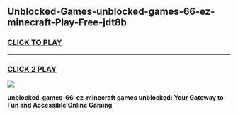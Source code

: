 
## Unblocked-Games-unblocked-games-66-ez-minecraft-Play-Free-jdt8b
<h3>
<a href="https://premium76.site?title=unblocked-games-66-ez-minecraft&ref=23A">CLICK TO PLAY</a></h3>
<hr>

<h3>
<a href="https://premium76.site?title=unblocked-games-66-ez-minecraft&ref=23A">CLICK 2 PLAY</a>
  
</h3>

<a href="https://premium76.site?title=unblocked-games-66-ez-minecraft&ref=23A"><img src="https://clearcache.store/games.png"></a>


**unblocked-games-66-ez-minecraft games unblocked: Your Gateway to Fun and Accessible Online Gaming**
